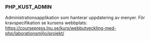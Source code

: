 ### PHP_KUST_ADMIN
Administrationsapplikation som hanterar uppdatering av menyer. För kravspecifikation se kursens webbplats: https://coursepress.lnu.se/kurs/webbutveckling-med-php/laborationsmiljo/projekt/
